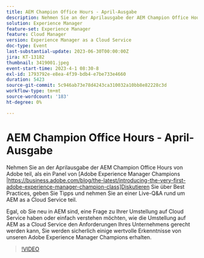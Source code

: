 ```yaml
---
title: AEM Champion Office Hours - April-Ausgabe
description: Nehmen Sie an der Aprilausgabe der AEM Champion Office Hours von Adobe teil, während ein Panel von Adobe Experience Manager Champions Best Practices bespricht, Tipps austauscht und an einer Live-Q&A rund um AEM as a Cloud Service teilnimmt. Egal, ob Sie neu in AEM sind, eine Frage zu Ihrer Umstellung auf Cloud Service haben oder einfach verstehen möchten, wie die Umstellung auf AEM as a Cloud Service den Anforderungen Ihres Unternehmens gerecht werden kann, Sie werden sicherlich einige wertvolle Erkenntnisse von unseren Adobe Experience Manager Champions erhalten.
solution: Experience Manager
feature-set: Experience Manager
feature: Cloud Manager
version: Experience Manager as a Cloud Service
doc-type: Event
last-substantial-update: 2023-06-30T00:00:00Z
jira: KT-13182
thumbnail: 3419001.jpeg
event-start-time: 2023-4-1 08:30-8
exl-id: 1793792e-e8ea-4f39-bdb4-e7be733e4660
duration: 5423
source-git-commit: 5c946ab73e78d4243ca310032a10bb8e82228c3d
workflow-type: tm+mt
source-wordcount: '183'
ht-degree: 0%

---
```


# AEM Champion Office Hours - April-Ausgabe

Nehmen Sie an der Aprilausgabe der AEM Champion Office Hours von Adobe teil, als ein Panel von [Adobe Experience Manager Champions |https://business.adobe.com/blog/the-latest/introducing-the-very-first-adobe-experience-manager-champion-class]Diskutieren Sie über Best Practices, geben Sie Tipps und nehmen Sie an einer Live-Q&amp;A rund um AEM as a Cloud Service teil.

Egal, ob Sie neu in AEM sind, eine Frage zu Ihrer Umstellung auf Cloud Service haben oder einfach verstehen möchten, wie die Umstellung auf AEM as a Cloud Service den Anforderungen Ihres Unternehmens gerecht werden kann, Sie werden sicherlich einige wertvolle Erkenntnisse von unseren Adobe Experience Manager Champions erhalten.

>[!VIDEO](https://video.tv.adobe.com/v/3419001/?learn=on)
